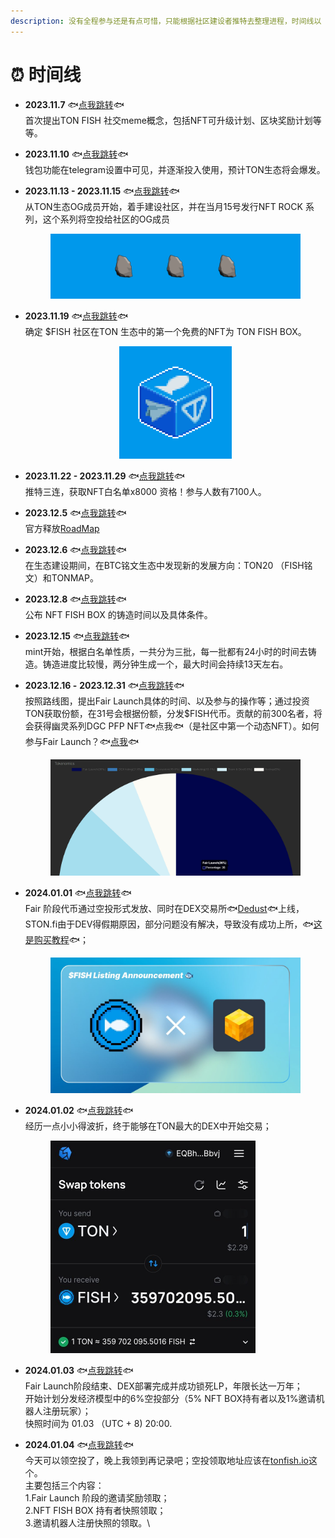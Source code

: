 ```yaml
---
description: 没有全程参与还是有点可惜，只能根据社区建设者推特去整理进程，时间线以（UTC+8）为标准记录。
---
```


# ⏰ 时间线

* **2023.11.7**     🐟[点我跳转](https://x.com/tonfish\_tg/status/1721919752027902229?s=20)🐟\
  首次提出TON FISH 社交meme概念，包括NFT可升级计划、区块奖励计划等等。
* **2023.11.10**   🐟[点我跳转](https://x.com/wallet\_tg/status/1722910609719587000?s=20)🐟\
  钱包功能在telegram设置中可见，并逐渐投入使用，预计TON生态将会爆发。
*   **2023.11.13 - 2023.11.15**   🐟[点我跳转](https://x.com/tonfish\_tg/status/1724468356127088764?s=20)🐟\
    从TON生态OG成员开始，着手建设社区，并在当月15号发行NFT ROCK 系列，这个系列将空投给社区的OG成员&#x20;

    <figure><img src="../.gitbook/assets/13.png" alt=""><figcaption></figcaption></figure>
*   **2023.11.19**   🐟[点我跳转](https://x.com/tonfish\_tg/status/1726225605639991346?s=20)🐟\
    确定 $FISH 社区在TON 生态中的第一个免费的NFT为 TON FISH BOX。&#x20;

    <div align="center" data-full-width="false">

    <figure><img src="../.gitbook/assets/9 (1).png" alt="" width="180"><figcaption></figcaption></figure>

    </div>
* **2023.11.22 - 2023.11.29**   🐟[点我跳转](https://x.com/tonfish\_tg/status/1727182344900255819?s=20)🐟\
  推特三连，获取NFT白名单x8000 资格！参与人数有7100人。
* **2023.12.5**   🐟[点我跳转](https://x.com/tonfish\_tg/status/1731903990659473636?s=20)🐟\
  官方释放[RoadMap](https://t.me/tonfish\_en/569)
* **2023.12.6**   🐟[点我跳转](https://x.com/tonfish\_tg/status/1731903990659473636?s=20)🐟\
  在生态建设期间，在BTC铭文生态中发现新的发展方向：TON20 （FISH铭文）和TONMAP。
* **2023.12.8**   🐟[点我跳转](https://x.com/tonfish\_tg/status/1733043067513667625?s=20)🐟\
  公布 NFT FISH BOX 的铸造时间以及具体条件。
* **2023.12.15**   🐟[点我跳转](https://x.com/tonfish\_tg/status/1733043067513667625?s=20)🐟\
  mint开始，根据白名单性质，一共分为三批，每一批都有24小时的时间去铸造。铸造进度比较慢，两分钟生成一个，最大时间会持续13天左右。
*   **2023.12.16 -** **2023.12.31**  🐟[点我跳转](https://x.com/tonfish\_tg/status/1735905435671253488?s=20)🐟\
    按照路线图，提出Fair Launch具体的时间、以及参与的操作等；通过投资TON获取份额，在31号会根据份额，分发$FISH代币。贡献的前300名者，将会获得幽灵系列DGC PFP NFT🐟点我🐟（是社区中第一个动态NFT）。如何参与Fair Launch？🐟[点我](../fundamentals/buy.md)🐟&#x20;

    <figure><img src="../.gitbook/assets/Snipaste_2023-12-28_04-24-12.png" alt=""><figcaption></figcaption></figure>
*   **2024.01.01**  🐟[点我跳转](https://x.com/tonfish\_tg/status/1741498382844363034?s=20)🐟\
    Fair 阶段代币通过空投形式发放、同时在DEX交易所🐟[Dedust](https://dedust.io/swap)🐟上线，STON.fi由于DEV得假期原因，部分问题没有解决，导致没有成功上所，🐟[这是购买教程](../fundamentals/buy.md#step-3-zai-dex-zhong-gou-mai-fish-dai-bi-shi-yong-shou-ji-zai-dedust-zhong-gou-mai)🐟；

    <figure><img src="../.gitbook/assets/image (1).png" alt=""><figcaption></figcaption></figure>
*   **2024.01.02**  🐟[点我跳转](https://x.com/tonfish\_tg/status/1742205713378943448?s=20)🐟\
    经历一点小小得波折，终于能够在TON最大的DEX中开始交易；

    <figure><img src="../.gitbook/assets/image (2).png" alt="" width="328"><figcaption></figcaption></figure>
* **2024.01.03**  🐟[点我跳转](https://x.com/tonfish\_tg/status/1742236513352712611?s=20)🐟\
  Fair Launch阶段结束、DEX部署完成并成功锁死LP，年限长达一万年；\
  开始计划分发经济模型中的6%空投部分（5% NFT BOX持有者以及1%邀请机器人注册玩家）；\
  快照时间为 01.03 （UTC + 8) 20:00.
* **2024.01.04**  🐟[点我跳转](https://x.com/tonfish\_tg/status/1742236513352712611?s=20)🐟\
  今天可以领空投了，晚上我领到再记录吧；空投领取地址应该在[tonfish.io](https://www.tonfish.io/)这个。\
  主要包括三个内容：\
  1.Fair Launch 阶段的邀请奖励领取；\
  2.NFT FISH BOX 持有者快照领取；\
  3.邀请机器人注册快照的领取。\
